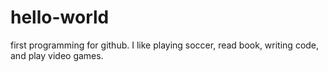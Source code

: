 # hello-world
first programming for github.
I like playing soccer, read book, writing code, and play video games.
